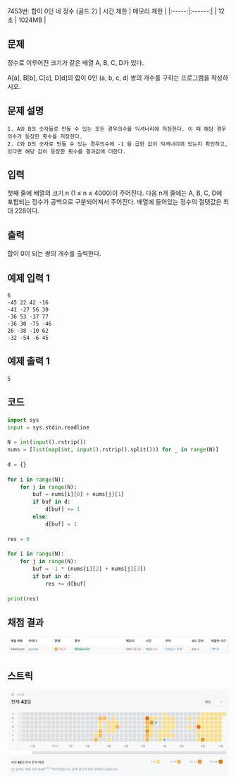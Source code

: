 7453번: 합이 0인 네 정수 (골드 2)
| 시간 제한 | 메모리 제한 |
|:-----:|:------:|
|  12초   | 1024MB  |

## 문제
정수로 이루어진 크기가 같은 배열 A, B, C, D가 있다.

A[a], B[b], C[c], D[d]의 합이 0인 (a, b, c, d) 쌍의 개수를 구하는 프로그램을 작성하시오.

## 문제 설명
```text
1. A와 B의 숫자들로 만들 수 있는 모든 경우의수를 딕셔너리에 저장한다. 이 때 해당 경우의수가 등장한 횟수를 저장한다.
2. C와 D의 숫자로 만들 수 있는 경우의수에 -1 을 곱한 값이 딕셔너리에 있는지 확인하고, 있다면 해당 값이 등장한 횟수를 결과값에 더한다.
```

## 입력
첫째 줄에 배열의 크기 n (1 ≤ n ≤ 4000)이 주어진다. 다음 n개 줄에는 A, B, C, D에 포함되는 정수가 공백으로 구분되어져서 주어진다. 배열에 들어있는 정수의 절댓값은 최대 228이다.

## 출력
합이 0이 되는 쌍의 개수를 출력한다.





## 예제 입력 1 
```text
6
-45 22 42 -16
-41 -27 56 30
-36 53 -37 77
-36 30 -75 -46
26 -38 -10 62
-32 -54 -6 45
```
## 예제 출력 1 
```text
5
```




## 코드
```python
import sys
input = sys.stdin.readline

N = int(input().rstrip())
nums = [list(map(int, input().rstrip().split())) for _ in range(N)]

d = {}

for i in range(N):
    for j in range(N):
        buf = nums[i][0] + nums[j][1]
        if buf in d:
            d[buf] += 1
        else:
            d[buf] = 1

res = 0

for i in range(N):
    for j in range(N):
        buf = -1 * (nums[i][2] + nums[j][3])
        if buf in d:
            res += d[buf]

print(res)

```

## 채점 결과
![img.png](img.png)

## 스트릭
![img_1.png](img_1.png)